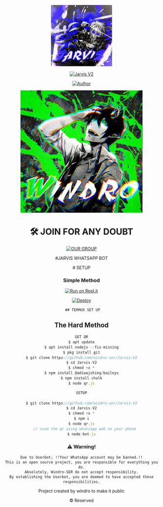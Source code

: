 <div align="center">
  <img border-radius: 15px src="bot.png" width="200" height="200"/>

  <p align="center">

<a href="#"><img title="Jarvis V2"
 src="https://img.shields.io/badge/-Jarvis%20V2-blue?&style=for-the-badge"></a>
 </p>
  <p align="center">
<a href="https://wa.me/918606413490"><img title="Author" src="https://img.shields.io/badge/Author-JIHAD-Ser/Jarvis%20V2?color=Blue&style=for-the-badge&logo=whatsapp"></a>
 </p>


<div align="center">
  <img border-radius: 15px src="author.png" width="400" height="400"/>

  <p align="center">



# 🛠️ JOIN FOR ANY DOUBT
<a href="https://chat.whatsapp.com/F4ruIq03W5b45cJcWAbvor"><img title="OUR GROUP" src="https://img.shields.io/badge/Click Here-Join Our Group-Ser/Jarvis%20V2?color=Blue&style=for-the-badge&logo=whatsapp"></a>
 </p>
  <div align="center">


#JARVIS WHATSAPP BOT
<div align="center">
# SETUP
<div align="center">

  ### Simple Method

[![Run on Repl.it](https://repl.it/badge/github/quiec/whatsAlfa)](https://replit.com/@JihadSabeena123/JULIEV2-QR#index.js)

[![Deploy](https://www.herokucdn.com/deploy/button.svg)](https://heroku.com/deploy?template=https://github.com/windro-ser/Jarvis-V2)
     </div>

     ## TERMUX SET UP

## The Hard Method

```js
GET QR
$ apt update
$ apt install nodejs --fix-missing
$ pkg install git
$ git clone https://github.com/windro-ser/Jarvis-V2
$ cd Jarvis-V2
$ chmod +x *
$ npm install @adiwajshing/baileys
$ npm install chalk
$ node qr.js
```

```js
SETUP

$ git clone https://github.com/windro-ser/Jarvis-V2
$ cd Jarvis-V2
$ chmod +x *
$ npm i
$ node qr.js
   // scan the qr using whatsapp web on your phone
$ node bot.js
```


### ⚠️ Warning!
```
Due to Userbot; !!Your WhatsApp account may be banned.!!
This is an open source project, you are responsible for everything you do.
Absolutely, Windro-SER do not accept responsibility.
By establishing the Userbot, you are deemed to have accepted these responsibilities.
```



Project created by windro to make it public

© Reserved
